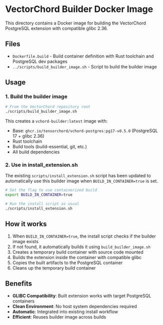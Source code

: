 # VectorChord Builder Docker Image

This directory contains a Docker image for building the VectorChord PostgreSQL extension with compatible glibc 2.36.

## Files

- `Dockerfile.build` - Build container definition with Rust toolchain and PostgreSQL dev packages
- `../scripts/build_builder_image.sh` - Script to build the builder image

## Usage

### 1. Build the builder image

```bash
# From the VectorChord repository root
./scripts/build_builder_image.sh
```

This creates a `vchord-builder:latest` image with:
- Base: `ghcr.io/tensorchord/vchord-postgres:pg17-v0.5.0` (PostgreSQL 17 + glibc 2.36)
- Rust toolchain
- Build tools (build-essential, git, etc.)
- All build dependencies

### 2. Use in install_extension.sh

The existing `scripts/install_extension.sh` script has been updated to automatically use this builder image when `BUILD_IN_CONTAINER=true` is set.

```bash
# Set the flag to use containerized build
export BUILD_IN_CONTAINER=true

# Run the install script as usual
./scripts/install_extension.sh
```

## How it works

1. When `BUILD_IN_CONTAINER=true`, the install script checks if the builder image exists
2. If not found, it automatically builds it using `build_builder_image.sh`
3. Creates a temporary build container with source code mounted
4. Builds the extension inside the container with compatible glibc
5. Copies the built artifacts to the PostgreSQL container
6. Cleans up the temporary build container

## Benefits

- **GLIBC Compatibility**: Built extension works with target PostgreSQL containers
- **Clean Environment**: No host system dependencies required
- **Automatic**: Integrated into existing install workflow
- **Efficient**: Reuses builder image across builds
